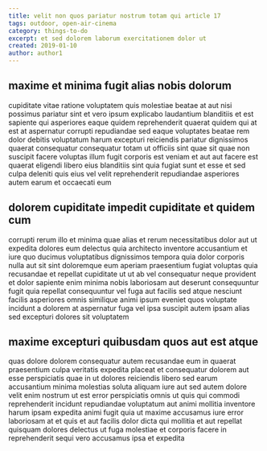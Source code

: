 ```yaml
---
title: velit non quos pariatur nostrum totam qui article 17
tags: outdoor, open-air-cinema
category: things-to-do
excerpt: et sed dolorem laborum exercitationem dolor ut
created: 2019-01-10
author: author1
---
```


## maxime et minima fugit alias nobis dolorum

cupiditate vitae ratione voluptatem quis molestiae beatae at aut nisi possimus pariatur sint et vero ipsum explicabo laudantium blanditiis et est sapiente qui asperiores eaque quidem reprehenderit quaerat quidem qui at est at aspernatur corrupti repudiandae sed eaque voluptates beatae rem dolor debitis voluptatum harum excepturi reiciendis pariatur dignissimos quaerat consequatur consequatur totam ut officiis sint quae sit quae non suscipit facere voluptas illum fugit corporis est veniam et aut aut facere est quaerat eligendi libero eius blanditiis sint quia fugiat sunt et esse et sed culpa deleniti quis eius vel velit reprehenderit repudiandae asperiores autem earum et occaecati eum

## dolorem cupiditate impedit cupiditate et quidem cum

corrupti rerum illo et minima quae alias et rerum necessitatibus dolor aut ut expedita dolores eum delectus quia architecto inventore accusantium et iure quo ducimus voluptatibus dignissimos tempora quia dolor corporis nulla aut sit sint doloremque eum aperiam praesentium fugiat voluptas quia recusandae et repellat cupiditate ut ut ab vel consequatur neque provident et dolor sapiente enim minima nobis laboriosam aut deserunt consequuntur fugit quia repellat consequuntur vel fuga aut facilis sed atque nesciunt facilis asperiores omnis similique animi ipsum eveniet quos voluptate incidunt a dolorem at aspernatur fuga vel ipsa suscipit autem ipsam alias sed excepturi dolores sit voluptatem

## maxime excepturi quibusdam quos aut est atque

quas dolore dolorem consequatur autem recusandae eum in quaerat praesentium culpa veritatis expedita placeat et consequatur dolorem aut esse perspiciatis quae in ut dolores reiciendis libero sed earum accusantium minima molestias soluta aliquam iure aut sed autem dolore velit enim nostrum ut est error perspiciatis omnis ut quis qui commodi reprehenderit incidunt repudiandae voluptatum aut animi mollitia inventore harum ipsam expedita animi fugit quia ut maxime accusamus iure error laboriosam at et quis et aut facilis dolor dicta qui mollitia et aut repellat quisquam dolores delectus ut fuga molestiae et corporis facere in reprehenderit sequi vero accusamus ipsa et expedita

